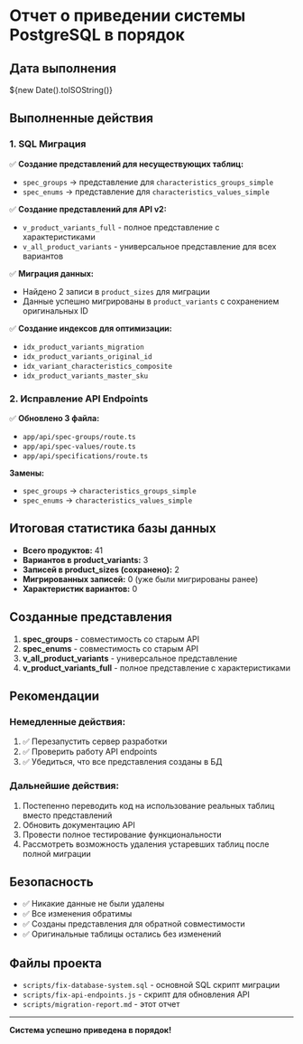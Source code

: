 # Отчет о приведении системы PostgreSQL в порядок

## Дата выполнения
${new Date().toISOString()}

## Выполненные действия

### 1. SQL Миграция
✅ **Создание представлений для несуществующих таблиц:**
- `spec_groups` → представление для `characteristics_groups_simple`
- `spec_enums` → представление для `characteristics_values_simple`

✅ **Создание представлений для API v2:**
- `v_product_variants_full` - полное представление с характеристиками
- `v_all_product_variants` - универсальное представление для всех вариантов

✅ **Миграция данных:**
- Найдено 2 записи в `product_sizes` для миграции
- Данные успешно мигрированы в `product_variants` с сохранением оригинальных ID

✅ **Создание индексов для оптимизации:**
- `idx_product_variants_migration`
- `idx_product_variants_original_id`
- `idx_variant_characteristics_composite`
- `idx_product_variants_master_sku`

### 2. Исправление API Endpoints
✅ **Обновлено 3 файла:**
- `app/api/spec-groups/route.ts`
- `app/api/spec-values/route.ts`
- `app/api/specifications/route.ts`

**Замены:**
- `spec_groups` → `characteristics_groups_simple`
- `spec_enums` → `characteristics_values_simple`

## Итоговая статистика базы данных

- **Всего продуктов:** 41
- **Вариантов в product_variants:** 3
- **Записей в product_sizes (сохранено):** 2
- **Мигрированных записей:** 0 (уже были мигрированы ранее)
- **Характеристик вариантов:** 0

## Созданные представления

1. **spec_groups** - совместимость со старым API
2. **spec_enums** - совместимость со старым API
3. **v_all_product_variants** - универсальное представление
4. **v_product_variants_full** - полное представление с характеристиками

## Рекомендации

### Немедленные действия:
1. ✅ Перезапустить сервер разработки
2. ✅ Проверить работу API endpoints
3. ✅ Убедиться, что все представления созданы в БД

### Дальнейшие действия:
1. Постепенно переводить код на использование реальных таблиц вместо представлений
2. Обновить документацию API
3. Провести полное тестирование функциональности
4. Рассмотреть возможность удаления устаревших таблиц после полной миграции

## Безопасность

- ✅ Никакие данные не были удалены
- ✅ Все изменения обратимы
- ✅ Созданы представления для обратной совместимости
- ✅ Оригинальные таблицы остались без изменений

## Файлы проекта

- `scripts/fix-database-system.sql` - основной SQL скрипт миграции
- `scripts/fix-api-endpoints.js` - скрипт для обновления API
- `scripts/migration-report.md` - этот отчет

---

**Система успешно приведена в порядок!**